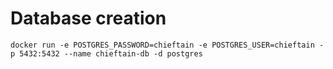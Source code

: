 # Database creation

```
docker run -e POSTGRES_PASSWORD=chieftain -e POSTGRES_USER=chieftain -p 5432:5432 --name chieftain-db -d postgres